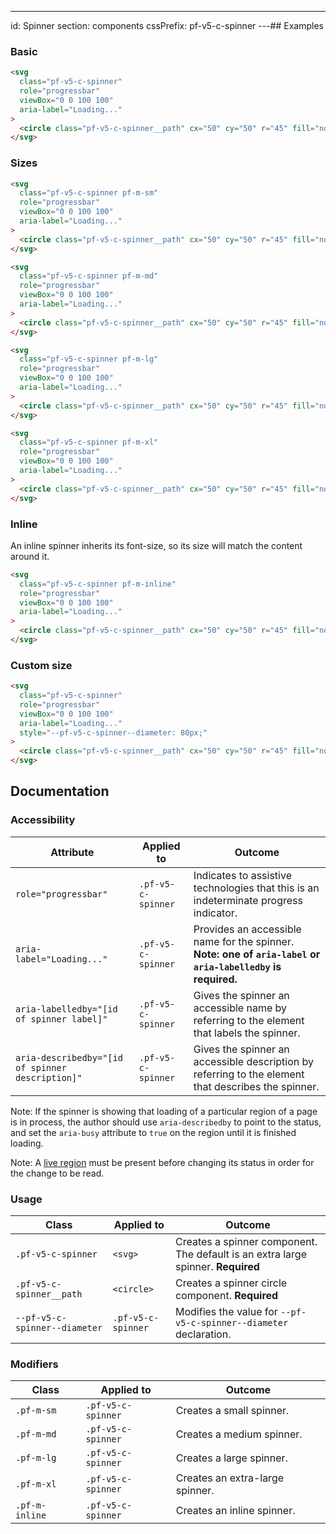 ---
id: Spinner
section: components
cssPrefix: pf-v5-c-spinner
---## Examples

### Basic

```html
<svg
  class="pf-v5-c-spinner"
  role="progressbar"
  viewBox="0 0 100 100"
  aria-label="Loading..."
>
  <circle class="pf-v5-c-spinner__path" cx="50" cy="50" r="45" fill="none" />
</svg>

```

### Sizes

```html
<svg
  class="pf-v5-c-spinner pf-m-sm"
  role="progressbar"
  viewBox="0 0 100 100"
  aria-label="Loading..."
>
  <circle class="pf-v5-c-spinner__path" cx="50" cy="50" r="45" fill="none" />
</svg>

<svg
  class="pf-v5-c-spinner pf-m-md"
  role="progressbar"
  viewBox="0 0 100 100"
  aria-label="Loading..."
>
  <circle class="pf-v5-c-spinner__path" cx="50" cy="50" r="45" fill="none" />
</svg>

<svg
  class="pf-v5-c-spinner pf-m-lg"
  role="progressbar"
  viewBox="0 0 100 100"
  aria-label="Loading..."
>
  <circle class="pf-v5-c-spinner__path" cx="50" cy="50" r="45" fill="none" />
</svg>

<svg
  class="pf-v5-c-spinner pf-m-xl"
  role="progressbar"
  viewBox="0 0 100 100"
  aria-label="Loading..."
>
  <circle class="pf-v5-c-spinner__path" cx="50" cy="50" r="45" fill="none" />
</svg>

```

### Inline

An inline spinner inherits its font-size, so its size will match the content around it.

```html isBeta
<svg
  class="pf-v5-c-spinner pf-m-inline"
  role="progressbar"
  viewBox="0 0 100 100"
  aria-label="Loading..."
>
  <circle class="pf-v5-c-spinner__path" cx="50" cy="50" r="45" fill="none" />
</svg>

```

### Custom size

```html
<svg
  class="pf-v5-c-spinner"
  role="progressbar"
  viewBox="0 0 100 100"
  aria-label="Loading..."
  style="--pf-v5-c-spinner--diameter: 80px;"
>
  <circle class="pf-v5-c-spinner__path" cx="50" cy="50" r="45" fill="none" />
</svg>

```

## Documentation

### Accessibility

| Attribute | Applied to | Outcome |
| -- | -- | -- |
| `role="progressbar"` | `.pf-v5-c-spinner` | Indicates to assistive technologies that this is an indeterminate progress indicator. |
| `aria-label="Loading..."` | `.pf-v5-c-spinner` | Provides an accessible name for the spinner. **Note: one of `aria-label` or `aria-labelledby` is required.** |
| `aria-labelledby="[id of spinner label]"` | `.pf-v5-c-spinner` | Gives the spinner an accessible name by referring to the element that labels the spinner. |
| `aria-describedby="[id of spinner description]"` | `.pf-v5-c-spinner` | Gives the spinner an accessible description by referring to the element that describes the spinner. |

Note: If the spinner is showing that loading of a particular region of a page is in process, the author should use `aria-describedby` to point to the status, and set the `aria-busy` attribute to `true` on the region until it is finished loading.

Note: A [live region](https://developer.mozilla.org/en-US/docs/Web/Accessibility/ARIA/ARIA_Live_Regions) must be present before changing its status in order for the change to be read.

### Usage

| Class | Applied to | Outcome |
| -- | -- | -- |
| `.pf-v5-c-spinner` | `<svg>` |  Creates a spinner component. The default is an extra large spinner. **Required**|
| `.pf-v5-c-spinner__path` | `<circle>` |  Creates a spinner circle component. **Required**|
| `--pf-v5-c-spinner--diameter` | `.pf-v5-c-spinner` | Modifies the value for `--pf-v5-c-spinner--diameter` declaration. |

### Modifiers

| Class | Applied to | Outcome |
| -- | -- | -- |
| `.pf-m-sm` | `.pf-v5-c-spinner` |  Creates a small spinner. |
| `.pf-m-md` | `.pf-v5-c-spinner` |  Creates a medium spinner. |
| `.pf-m-lg` | `.pf-v5-c-spinner` |  Creates a large spinner. |
| `.pf-m-xl` | `.pf-v5-c-spinner` |  Creates an extra-large spinner. |
| `.pf-m-inline` | `.pf-v5-c-spinner` |  Creates an inline spinner. |
